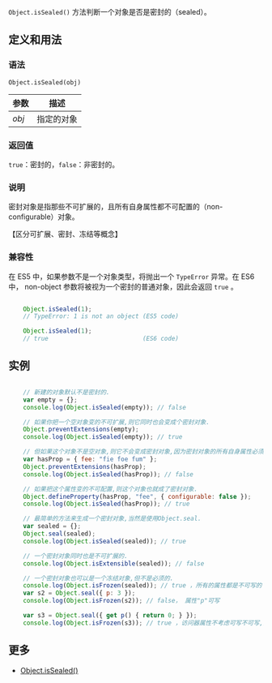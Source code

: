 `Object.isSealed()` 方法判断一个对象是否是密封的（sealed）。

## 定义和用法

### 语法

`Object.isSealed(obj)`

| 参数 | 描述 |
| --- | --- |
| _obj_ | 指定的对象 |

### 返回值

`true`：密封的，`false`：非密封的。

### 说明

密封对象是指那些不可扩展的，且所有自身属性都不可配置的（non-configurable）对象。

【区分可扩展、密封、冻结等概念】

### 兼容性

在 ES5 中，如果参数不是一个对象类型，将抛出一个 `TypeError` 异常。在 ES6 中， non-object 参数将被视为一个密封的普通对象，因此会返回 `true` 。

```javascript

    Object.isSealed(1);
    // TypeError: 1 is not an object (ES5 code)

    Object.isSealed(1);
    // true                          (ES6 code)

```

## 实例

```javascript

    // 新建的对象默认不是密封的.
    var empty = {};
    console.log(Object.isSealed(empty)); // false

    // 如果你把一个空对象变的不可扩展,则它同时也会变成个密封对象.
    Object.preventExtensions(empty);
    console.log(Object.isSealed(empty)); // true

    // 但如果这个对象不是空对象,则它不会变成密封对象,因为密封对象的所有自身属性必须是不可配置的.
    var hasProp = { fee: "fie foe fum" };
    Object.preventExtensions(hasProp);
    console.log(Object.isSealed(hasProp)); // false

    // 如果把这个属性变的不可配置,则这个对象也就成了密封对象.
    Object.defineProperty(hasProp, "fee", { configurable: false });
    console.log(Object.isSealed(hasProp)); // true

    // 最简单的方法来生成一个密封对象,当然是使用Object.seal.
    var sealed = {};
    Object.seal(sealed);
    console.log(Object.isSealed(sealed)); // true

    // 一个密封对象同时也是不可扩展的.
    console.log(Object.isExtensible(sealed)); // false

    // 一个密封对象也可以是一个冻结对象,但不是必须的.
    console.log(Object.isFrozen(sealed)); // true ，所有的属性都是不可写的
    var s2 = Object.seal({ p: 3 });
    console.log(Object.isFrozen(s2)); // false， 属性"p"可写

    var s3 = Object.seal({ get p() { return 0; } });
    console.log(Object.isFrozen(s3)); // true ，访问器属性不考虑可写不可写,只考虑是否可配置

```

## 更多

*   [Object.isSealed()](https://developer.mozilla.org/zh-CN/docs/Web/JavaScript/Reference/Global_Objects/Object/isSealed)